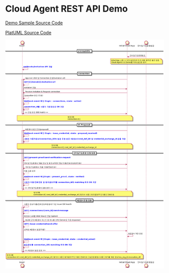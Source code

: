 # Cloud Agent REST API Demo

[Demo Sample Source Code](https://github.com/sktston/initial-controller-java)

[PlatUML Source Code](http://www.plantuml.com/plantuml/uml/rLRFR-D453xZl-9f3oYMMdAlacfBUwd4OSMAHPmYrvwqeoPsrdQoe58fb2nQjYkrXOQcYnq5iLjW5KHe8nIayizmZ2V_0syy4u-pIRED5WwSOizute_lVTytkUlvXkjNooMDs3xrFuDDpwiI5mmFxeZ7E-ETZxpnkarzQfHWlUHKBLYhL99FgDpXNqMlVevwfooy7lRghFsONOJHgyTHBnWElhwZQLe-3nMNkEHXbNhK9v3FQzhu-F9gd6m5viJGR0TFEJNYZhCknOUI85WNi8CkU_uBiCC0MDYFVXk0E1mTjzXtVM3j9_ndrEn7Xtz2T7JEsYSihED2Wpq_1NRs5GkVlGUQR7GRkyI860asIDc9Nbu32nfuMXuODGCP1F6mW1UeQH9FR4a-hK2kwDW-c4x9SVDRfIfPpMsjFY9REuwpwsMfNQE-uLF7XhLxcp3i1LXo3DUwOzl4Z7SuMDZiH5ZUBpLnqonHSnSRFKgVmFBOvQ-PLFIgMz8r0tThXazabAJQDvMRmThqlJtBAHlKtjzFLRsCSTzHNGlMh40gCUiqeiFkLFq07nAJq1f9V_ikBZwi4W_p9xtCB3BTwdaZ-l4PP5Zx6AUXttO27ui90AaHt1kTDrauW8plLAY99rHwRmbGCpx1nHWzSkiCAaQ1MiWUIK-i4uQ3NdGrO9rcTDMFVWXWuts42Id_SXmxfw3CvP2PlU5bB-bqOtC3rgh-ZWwhgvf5NX-gfhGYbwHKHgq6QtSncQPA0sh1vug_GgaFrk6UwrGSpoWXzwP7joQKoHg15DYORnLnQWxJtcegb1yjc2wnS1T5hqOpJbnm1QciMqy9uM1XIyr632KpCJoTdHrFTeflttFhK4XaU5a5YnJvzx4SLPq5ygcvOzZR1FTGuj-mi27dlVYiGEN1jnkIg8427-XiOvMjP8UNTLp8vnTpWopQkOUPbn5wfvZ5HsiPkw15QWfZS8MIawXpJHu1H4G2zaUW03wAtJLiuLwMDVyQzklIIo33tVsYaSNNqVbfTFbar1f4t_wk9numnTWt9PqLKPy9Y4W10ZGfoRTXTq9kYMSXnbCnMs2w0A6LoypeAGKhEihmwZhpYSwjQOBkdErbmpTtgBsDTrsBdNMLGmbiSnDLv6x6TmAdsNxrdqW0DnHz83he8oRZ9TKwhWYGy24Daz8FLuyI-Mp595YiW09V-CWiNcLLF3s-2NejUPwZV9yOhhbpWtyg9ivH9cHJjrTsZxyW7lj2ecNYUSOsaV6aA2SS_GFg-PmII5PuGCaZl9yItJaL7lHrVQr8RqHF75vriFbqkEYYovw-63qT07jnmjaK7RHuUDReZBuC8NEVk3NYnab--e9rJW1bKC72YRvOp_7TiAouy7VzK7Ji58i9VkfM5UdnBzpqPJRf8kg8-b1AuTzI__ohBKLlmznTm0X4DuA72sfSn9ty4pA5q_zDrFWg2iUf9xqaGKP7nwZ5v4z-C1QmIse5bsnZyYLyT4n30gY3Cecx-5Gjb_u1)

![workflow](img/demo_sequence.png)

